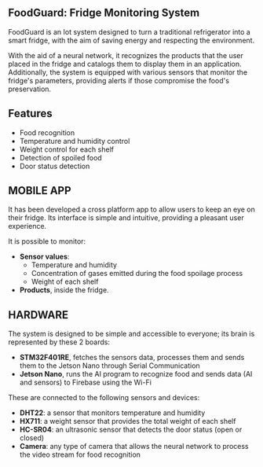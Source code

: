 ## FoodGuard: Fridge Monitoring System

FoodGuard is an Iot system designed to turn a traditional refrigerator into a smart fridge, with the aim of saving energy and respecting the environment.

With the aid of a neural network, it recognizes the products that the user placed in the fridge and catalogs them to display them in an application. Additionally, the system is equipped with various sensors that monitor the fridge's parameters, providing alerts if those compromise the food's preservation.

## Features

- Food recognition
- Temperature and humidity control
- Weight control for each shelf
- Detection of spoiled food
- Door status detection

## MOBILE APP
It has been developed a cross platform app to allow users to keep an eye on their fridge. Its interface is simple and intuitive, providing a pleasant user experience.

It is possible to monitor:

- **Sensor values**:
    - Temperature and humidity
    - Concentration of gases emitted during the food spoilage process
    - Weight of each shelf
- **Products**, inside the fridge.

## HARDWARE
The system is designed to be simple and accessible to everyone; its brain is represented by these 2 boards:

- **STM32F401RE**, fetches the sensors data, processes them and sends them to the Jetson Nano through Serial Communication 
- **Jetson Nano**, runs the AI program to recognize food and sends data (AI and sensors) to Firebase using the Wi-Fi

These are connected to the following sensors and devices:

- **DHT22**: a sensor that monitors temperature and humidity
- **HX711**: a weight sensor that provides the total weight of each shelf
- **HC-SR04**: an ultrasonic sensor that detects the door status (open or closed)
- **Camera**: any type of camera that allows the neural network to process the video stream for food recognition